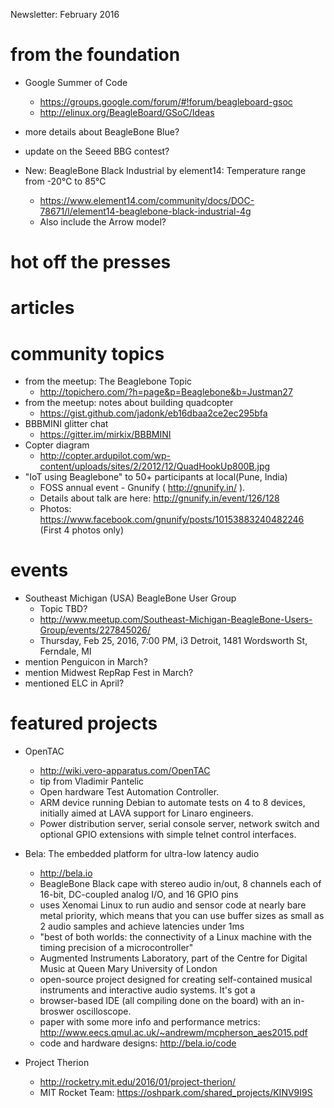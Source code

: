Newsletter: February 2016

# from the foundation

* Google Summer of Code
  * https://groups.google.com/forum/#!forum/beagleboard-gsoc
  * http://elinux.org/BeagleBoard/GSoC/Ideas

* more details about BeagleBone Blue?

* update on the Seeed BBG contest?

* New: BeagleBone Black Industrial by element14: Temperature range from -20°C to 85°C
  * https://www.element14.com/community/docs/DOC-78671/l/element14-beaglebone-black-industrial-4g
  * Also include the Arrow model?

# hot off the presses

# articles

# community topics
* from the meetup: The Beaglebone Topic
  * http://topichero.com/?h=page&p=Beaglebone&b=Justman27
* from the meetup: notes about building quadcopter
  * https://gist.github.com/jadonk/eb16dbaa2ce2ec295bfa 
* BBBMINI glitter chat
  * https://gitter.im/mirkix/BBBMINI
* Copter diagram
  * http://copter.ardupilot.com/wp-content/uploads/sites/2/2012/12/QuadHookUp800B.jpg
* "IoT using Beaglebone" to 50+ participants at local(Pune, India)
  * FOSS annual event - Gnunify ( http://gnunify.in/ ).
  * Details about talk are here: http://gnunify.in/event/126/128
  * Photos: https://www.facebook.com/gnunify/posts/10153883240482246  (First 4 photos only)

# events
* Southeast Michigan (USA) BeagleBone User Group
  * Topic TBD?
  * http://www.meetup.com/Southeast-Michigan-BeagleBone-Users-Group/events/227845026/
  * Thursday, Feb 25, 2016, 7:00 PM, i3 Detroit, 1481 Wordsworth St, Ferndale, MI 
* mention Penguicon in March?
* mention Midwest RepRap Fest in March?
* mentioned ELC in April?

# featured projects

* OpenTAC
  * http://wiki.vero-apparatus.com/OpenTAC
  * tip from Vladimir Pantelic
  * Open hardware Test Automation Controller.
  * ARM device running Debian to automate tests on 4 to 8 devices, initially aimed at LAVA support for Linaro engineers.
  * Power distribution server, serial console server, network switch and optional GPIO extensions with simple telnet control interfaces. 

* Bela: The embedded platform for ultra-low latency audio
  * http://bela.io
  * BeagleBone Black cape with stereo audio in/out, 8 channels each of 16-bit, DC-coupled analog I/O, and 16 GPIO pins
  * uses Xenomai Linux to run audio and sensor code at nearly bare metal priority, which means that you can use buffer sizes as small as 2 audio samples and achieve latencies under 1ms
  * "best of both worlds: the connectivity of a Linux machine with the timing precision of a microcontroller"
  * Augmented Instruments Laboratory, part of the Centre for Digital Music at Queen Mary University of London
  * open-source project designed for creating self-contained musical instruments and interactive audio systems. It's got a
  * browser-based IDE (all compiling done on the board) with an in-broswer oscilloscope.
  * paper with some more info and performance metrics: http://www.eecs.qmul.ac.uk/~andrewm/mcpherson_aes2015.pdf
  * code and hardware designs: http://bela.io/code

* Project Therion
  * http://rocketry.mit.edu/2016/01/project-therion/
  * MIT Rocket Team: https://oshpark.com/shared_projects/KINV9I9S
